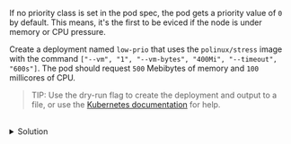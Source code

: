 If no priority class is set in the pod spec, the pod gets a priority value of `0` by default. This means, it's the first to be eviced if the node is under memory or CPU pressure.

Create a deployment named `low-prio` that uses the `polinux/stress` image with the command `["--vm", "1", "--vm-bytes", "400Mi", "--timeout", "600s"]`. The pod should request `500` Mebibytes of memory and `100` millicores of CPU.

> TIP: Use the dry-run flag to create the deployment and output to a file, or use the [Kubernetes documentation](https://kubernetes.io/docs) for help.

<br>
<details><summary>Solution</summary>
<br>

```yaml
# low-prio.yaml
apiVersion: apps/v1
kind: Deployment
metadata:
  name: low-prio
spec:
  replicas: 1
  selector:
    matchLabels:
      app: low-prio
  template:
    metadata:
      labels:
        app: low-prio
    spec:
      containers:
      - name: stress
        image: polinux/stress
        args: ["--vm", "1", "--vm-bytes", "400Mi", "--timeout", "600s"]
        resources:
          requests:
            memory: "500Mi"
            cpu: "100m"
```{{copy}}

```bash
# create the pod
kubectl create -f low-prio.yaml
```

</details>
